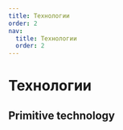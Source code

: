 ```yaml
---
title: Технологии
order: 2
nav:
  title: Технологии
  order: 2
---
```


# Технологии

## Primitive technology
